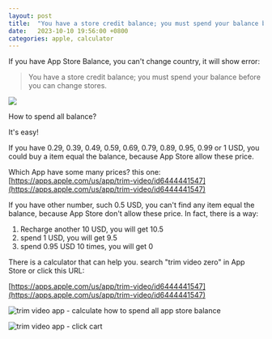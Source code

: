 ```yaml
---
layout: post
title:  "You have a store credit balance; you must spend your balance before you can change stores."
date:   2023-10-10 19:56:00 +0800
categories: apple, calculator
---
```


If you have App Store Balance, you can't change country, it will show error:

> You have a store credit balance; you must spend your balance before you can change stores.

![](https://github.com/sinkcup/sinkcup.github.io/assets/4971414/d745ce52-c156-4f89-bff6-22684545da99")

How to spend all balance?

It's easy!

If you have 0.29, 0.39, 0.49, 0.59, 0.69, 0.79, 0.89, 0.95, 0.99 or 1 USD, you could buy a item equal the balance, because App Store allow these price.

Which App have some many prices? this one: [https://apps.apple.com/us/app/trim-video/id6444441547](https://apps.apple.com/us/app/trim-video/id6444441547)

If you have other number, such 0.5 USD, you can't find any item equal the balance, because App Store don't allow these price. In fact, there is a way:

1. Recharge another 10 USD, you will get 10.5
2. spend 1 USD, you will get 9.5
3. spend 0.95 USD 10 times, you will get 0

There is a calculator that can help you. search "trim video zero" in App Store or click this URL:

[https://apps.apple.com/us/app/trim-video/id6444441547](https://apps.apple.com/us/app/trim-video/id6444441547)

![trim video app - calculate how to spend all app store balance](https://github.com/sinkcup/sinkcup.github.io/assets/4971414/88f54203-c535-4d1e-a95f-a4d8b55cacfb)

![trim video app - click cart](https://github.com/sinkcup/sinkcup.github.io/assets/4971414/a10c45fd-668d-446d-8819-d53dba8bb1f5")
